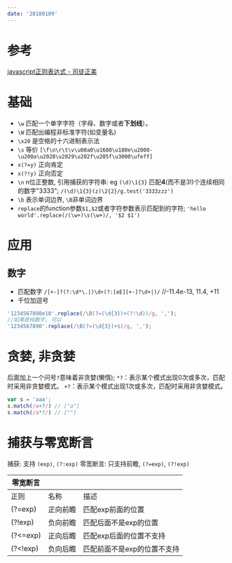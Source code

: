 ```yaml
---
date: '20180109'
---
```


# 参考
[javascript正则表达式 - 司徒正美](https://www.cnblogs.com/rubylouvre/archive/2010/03/09/1681222.html)

# 基础
- `\w` 匹配一个单字字符（字母、数字或者**下划线**）。
- `\W` 匹配出编程非标准字符(如变量名)
- `\x20` 是空格的十六进制表示法
- `\s` 等价 `[\f\n\r\t\v\u00a0\u1680\u180e\u2000-\u200a\u2028\u2029\u202f\u205f\u3000\ufeff]`
- `x(?=y)` 正向肯定
- `x(?!y)` 正向否定
- `\n` n位正整数, 引用捕获的字符串: eg `(\d)\1{3}` 匹配**4**(而不是3!)个连续相同的数字"3333"; `/(\d)\1{3}(z)\2{2}/g.test('3333zzz')` 
- `\b` 表示单词边界, `\B`非单词边界
- `replace`的function参数`$1,$2`或者字符参数表示匹配到的字符;
`'hello world'.replace(/(\w+)\s(\w+)/, '$2 $1')`

# 应用
## 数字
- 匹配数字
`/[+-]?(?:\d*\.|)\d+(?:[eE][+-]?\d+|)/` //-11.4e-13, 11.4, +11
- 千位加逗号
```js
'1234567890e10'.replace(/\B(?=(\d{3})+(?!\d))/g, ',');
//如果是纯数字, 可以
'1234567890'.replace(/\B(?=(\d{3})+$)/g, ',');
```


# 贪婪, 非贪婪
后面加上一个问号`?`意味着非贪婪(懒惰);
`*?`：表示某个模式出现0次或多次，匹配时采用非贪婪模式。
`+?`：表示某个模式出现1次或多次，匹配时采用非贪婪模式。
```js
var s = 'aaa';
s.match(/a+?/) // ["a"]
s.match(/a*?/) // [""]


```

# 捕获与零宽断言
捕获: 支持 `(exp)`, `(?:exp)`
零宽断言: 只支持前瞻, `(?=exp)`, `(?!exp)`

| 零宽断言 |          |                             |
|----------|----------|-----------------------------|
| 正则     | 名称     | 描述                        |
| (?=exp)  | 正向前瞻 | 匹配exp前面的位置           |
| (?!exp)  | 负向前瞻 | 匹配后面不是exp的位置       |
| (?<=exp) | 正向后瞻 | 匹配exp后面的位置不支持     |
| (?<!exp) | 负向后瞻 | 匹配前面不是exp的位置不支持 |